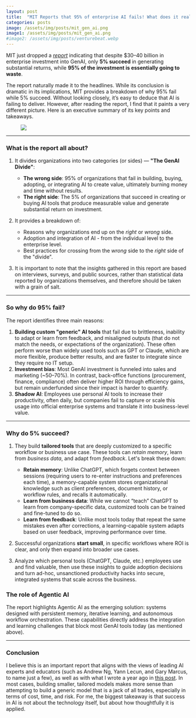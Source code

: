 ```yaml
---
layout: post
title:  "MIT Reports that 95% of enterprise AI fails! What does it really mean?"
categories: posts
image: /assets/img/posts/mit_gen_ai.png
image1: /assets/img/posts/mit_gen_ai.png
#image2: /assets/img/posts/venturebeat.webp
---
```


MIT just dropped a *[report](https://mlq.ai/media/quarterly_decks/v0.1_State_of_AI_in_Business_2025_Report.pdf)* indicating that despite $30–40 billion in enterprise investment into GenAI, only **5% succeed** in generating substantial returns, while **95% of the investment is essentially going to waste**.

The report naturally made it to the headlines. While its conclusion is dramatic in its implications, MIT provides a breakdown of why 95% fail while 5% succeed. Without looking closely, it’s easy to deduce that AI is failing to deliver. However, after reading the report, I find that it paints a very different picture. Here is an executive summary of its key points and takeaways.

<figure>
  <img src="{{ page.image1 }}">
</figure>

---

### What is the report all about?

1. It divides organizations into two categories (or sides) — **"The GenAI Divide"**:
   - **The wrong side**: 95% of organizations that fail in building, buying, adopting, or integrating AI to create value, ultimately burning money and time without results.
   - **The right side**: The 5% of organizations that succeed in creating or buying AI tools that produce measurable value and generate substantial return on investment.

2. It provides a breakdown of:
   - Reasons why organizations end up on the *right* or *wrong* side.
   - Adoption and integration of AI - from the individual level to the enterprise level.
   - Best practices for crossing from the *wrong* side to the *right* side of the "divide".

3. It is important to note that the insights gathered in this report are based on interviews, surveys, and public sources, rather than statistical data reported by organizations themselves, and therefore should be taken with a grain of salt.

---

### So why do 95% fail?

The report identifies three main reasons:

1. **Building custom "generic" AI tools** that fail due to brittleness, inability to adapt or learn from feedback, and misaligned outputs (that do not match the needs, or expectations of the organization). These often perform worse than widely used tools such as GPT or Claude, which are more flexible, produce better results, and are faster to integrate since they require no IT setup.
2. **Investment bias**: Most GenAI investment is funneled into sales and marketing (~50–70%). In contrast, back-office functions (procurement, finance, compliance) often deliver higher ROI through efficiency gains, but remain underfunded since their impact is harder to quantify.
3. **Shadow AI**: Employees use personal AI tools to increase their productivity, often daily, but companies fail to capture or scale this usage into official enterprise systems and translate it into business-level value.

---

### Why do 5% succeed?

1. They build **tailored tools** that are deeply customized to a specific workflow or business use case. These tools can *retain memory*, learn from *business data*, and adapt from *feedback*. Let's break these down:
   - **Retain memory**: Unlike ChatGPT, which forgets context between sessions (requiring users to re-enter instructions and preferences each time), a memory-capable system stores organizational knowledge such as client preferences, document history, or workflow rules, and recalls it automatically.
   - **Learn from business data**: While we cannot “teach” ChatGPT to learn from company-specific data, customized tools can be trained and fine-tuned to do so.
   - **Learn from feedback**: Unlike most tools today that repeat the same mistakes even after corrections, a learning-capable system adapts based on user feedback, improving performance over time.

2. Successful organizations **start small**, in specific workflows where ROI is clear, and only then expand into broader use cases.
3. Analyze which personal tools (ChatGPT, Claude, etc.) employees use and find valuable, then use these insights to guide adoption decisions and turn ad-hoc, unsanctioned productivity hacks into secure, integrated systems that scale across the business.


### The role of Agentic AI

The report highlights Agentic AI as the emerging solution: systems designed with persistent memory, iterative learning, and autonomous workflow orchestration. These capabilities directly address the integration and learning challenges that block most GenAI tools today (as mentioned above).

---

### Conclusion

I believe this is an important report that aligns with the views of leading AI experts and educators (such as Andrew Ng, Yann Lecun, and Gary Marcus, to name just a few), as well as with what I wrote a year ago in [this post](https://aloneirew.github.io/posts/2024/05/01/from-proof-of-concept.html). In most cases, building smaller, tailored models makes more sense than attempting to build a generic model that is a jack of all trades, especially in terms of cost, time, and risk.
For me, the biggest takeaway is that success in AI is not about the technology itself, but about how thoughtfully it is applied.
